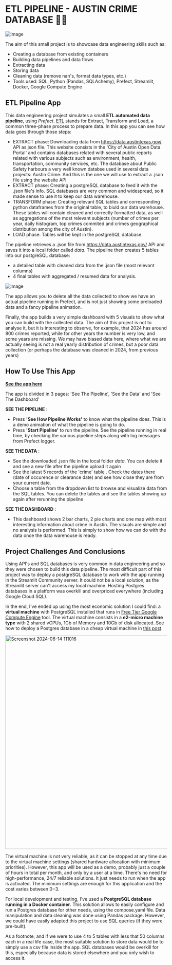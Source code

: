 # ETL PIPELINE - AUSTIN CRIME DATABASE 👮‍♂️

![image](https://github.com/sofiammatias/etl-pipeline-austin-crime/assets/114782592/867916a3-37a4-4884-b9a3-899b37699b86)

The aim of this small project is to showcase data engineering skills such as:

- Creating a database from existing containers
- Building data pipelines and data flows
- Extracting data
- Storing data
- Cleaning data (remove nan's, format data types, etc.)
- Tools used: SQL, Python (Pandas, SQLAchemy), Prefect, Streamlit, Docker, Google Compute Engine

## ETL Pipeline App

This data engineering project simulates a small **ETL automated data pipeline**, using *Prefect*. [ETL](https://en.wikipedia.org/wiki/Extract,_transform,_load) stands for Extract, Transform and Load, a common three-phase process to prepare data. In this app you can see how data goes through those steps:

- EXTRACT phase: Downloading data from https://data.austintexas.gov/ API as json file. This website consists in the 'City of Austin Open Data Portal' and contains databases related with several public reports related with various subjects such as environment, health, transportation, community services, etc. The database about Public Safety harbours a very well known databse used in several data projects: Austin Crime. And this is the one we will use to extract a .json file using the website API
 - EXTRACT phase: Creating a postgreSQL database to feed it with the .json file's info. SQL databases are very common and widespread, so it made sense to use it to keep our data warehouse.
 - TRANSFORM phase: Creating relevant SQL tables and corresponding python dataframes from the original table, to biuld our data warehouse. These tables will contain cleaned and correctly formatted data, as well as aggregations of the most relevant subjects (number of crimes per year, daily histogram, top crimes commited and crimes geographical distribution among the city of Austin). 
 - LOAD phase: Tables will be kept in the postgreSQL database.

The pipeline retrieves a .json file from https://data.austintexas.gov/ API and saves it into a local folder called *data*. The pipeline then creates 5 tables into our postgreSQL database: 
- a detailed table with cleaned data from the .json file (most relevant columns)
- 4 final tables with aggregated / resumed data for analysis. 

![image](https://github.com/sofiammatias/etl-pipeline-austin-crime/assets/114782592/b348c309-1fd3-4933-9562-09c802125a55)


The app allows you to delete all the data collected to show we have an actual pipeline running in Prefect, and is not just showing some preloaded data and a fancy pipeline animation. 

Finally, the app builds a very simple dashboard with 5 visuals to show what you can build with the collected data. The aim of this project is not to analyse it, but it is interesting to observe, for example, that 2024 has around 800 crimes reported, while for other years the number is very low, and some years are missing. We may have biased data here, where what we are actually seeing is not a real yearly distribution of crimes, but a poor data collection (or perhaps the database was cleaned in 2024, from previous years)

## How To Use This App

[**See the app here**](https://etl-pipeline-austin-crime.streamlit.app/)

The app is divided in 3 pages: 'See The Pipeline', 'See the Data' and 'See The Dashboard'

**SEE THE PIPELINE** :
- Press **'See How Pipeline Works'** to know what the pipeline does. This is a demo animation of what the pipeline is going to do. 
- Press **'Start Pipeline'** to run the pipeline. See the pipeline running in real time, by checking the various pipeline steps along with log messages from Prefect logger.

**SEE THE DATA** :
- See the downloaded .json file in the local folder *data*. You can delete it and see a new file after the pipeline upload it again
- See the latest 5 records of the 'crime' table . Check the dates there (date of occurence or clearance date) and see how close they are from your current date.
- Choose a table from the dropdown list to browse and visualize data from the SQL tables. You can delete the tables and see the tables showing up again after rerunning the pipeline

**SEE THE DASHBOARD** :
- This dashboard shows 2 bar charts, 2 pie charts and one map with most interesting information about crime in Austin. The visuals are simple and no analysis is performed. This is simply to show how we can do with the data once the data warehouse is ready.

## Project Challenges And Conclusions

Using API's and SQL databases is very common in data engineering and so they were chosen to build this data pipeline. The most difficult part of this project was to deploy a postgreSQL database to work with the app running in the Streamlit Community server. It could not be a local solution, as the Streamlit server can't access my local machine. Hosting Postgres databases in a platform was overkill and overpriced everywhere (including Google Cloud SQL). 

In the end, I've ended up using the most economic solution I could find: a **virtual machine** with PostgreSQL installed that runs in [Free Tier Google Compute Engine](https://cloud.google.com/free/docs/free-cloud-features#compute) tool. The virtual machine consists in a **e2-micro machine type** with 2 shared vCPUs, 1Gb of Memory and 10Gb of disk allocated. See how to deploy a Postgres database in a cheap virtual machine in [this post](https://joncloudgeek.com/blog/deploy-postgres-container-to-compute-engine/). 

<img width="665" alt="Screenshot 2024-06-14 111016" src="https://github.com/sofiammatias/etl-pipeline-austin-crime/assets/114782592/a50195c0-1ad3-48f8-bf13-fe48f3d42e6d">


The virtual machine is not very reliable, as it can be stopped at any time due to the virtual machine settings (shared hardware allocation with minimum priorities). However, this app will be used as a demo, probably just a couple of hours in total per month, and only by a user at a time. There's no need for high-performance, 24/7 reliable solutions. It just needs to run when the app is activated. The minimum settings are enough for this application and the cost varies between 0$-3$.

For local development and testing, I've used a **PostgreSQL database running in a Docker container**. This solution allows to easily configure and run a Postgres database for other needs, using the compose.yaml file. Data manipulation and data cleaning was done using Pandas package. However, we could have easily adapted this project to use SQL queries (if they were pre-built).

As a footnote, and if we were to use 4 to 5 tables with less that 50 columns each in a real life case, the most suitable solution to store data would be to simply use a csv file inside the app. SQL databases would be overkill for this, especially because data is stored elsewhere and you only wish to access it.

